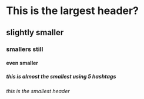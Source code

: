 # This is the largest header? 
## slightly smaller
### smallers still
#### even smaller
##### this is almost the smallest using 5 hashtags
###### this is the smallest header
